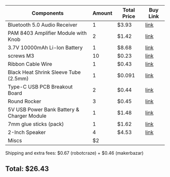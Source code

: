 | Components | Amount | Total Price | Buy Link |
|---|---|---|---|
| Bluetooth 5.0 Audio Receiver | 1 | $3.93 | [link](https://robocraze.com/products/dfrobot-bluetooth-5-0-audio-receiver-board) |
| PAM 8403 Amplifier Module with Knob | 2 | $1.42 | [link](https://robocraze.com/products/pam-8403-amplifier-module) |
| 3.7V 10000mAh Li-Ion Battery | 1 | $8.68 | [link](https://robocraze.com/products/3-7v-10000mah-li-ion-battery) |
| screws M3 | 10 | $0.23 | [link](https://novo3d.in/self-tapping-screws/) |
| Ribbon Cable Wire | 1 | $0.43 | [link](https://makerbazar.in/products/multi-coloured-ribbon-cable-wire?variant=40914910281879) |
| Black Heat Shrink Sleeve Tube (2.5mm) | 1 | $0.091 | [link](https://makerbazar.in/products/heat-shrink?variant=19627635212384) |
| Type-C USB PCB Breakout Board | 2 | $0.44 | [link](https://makerbazar.in/products/type-c-usb-female-to-dip-pcb-breakout-board?variant=46337045299440) |
| Round Rocker | 3 | $0.45 | [link](https://makerbazar.in/products/round-rocker-switch-2-leg-pack-of-2-spst) |
| 5V USB Power Bank Battery & Charger Module | 1 | $1.48 | [link](https://makerbazar.in/products/premium-5v-2-1a-3-usb-power-bank-battery-charger-module-circuit-board-step-up-boost-black?variant=40530965790871) |
| 7mm glue sticks (pack) | 1 | $1.62 | [link](https://amzn.in/d/82Kc4X9) |
| 2-Inch Speaker | 4 | $4.53 | [link](https://makerbazar.in/products/speaker-4-ohm-3-watt-2-inch-external-magnet-speaker) |
| Miscs | $2 |

Shipping and extra fees: $0.67 (robotcraze) + $0.46 (makerbazar)

## Total: $26.43
